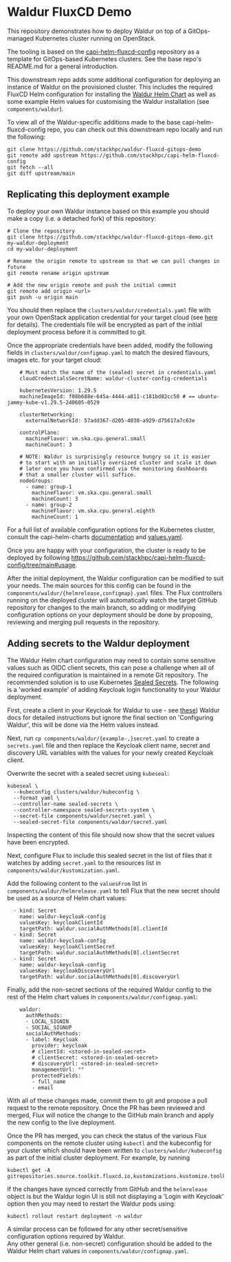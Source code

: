 # Waldur FluxCD Demo

This repository demonstrates how to deploy Waldur on top of a GitOps-managed Kubernetes cluster running on OpenStack.

The tooling is based on the [capi-helm-fluxcd-config](https://github.com/stackhpc/capi-helm-fluxcd-config)
repository as a template for GitOps-based Kubernetes clusters. See the base repo's README.md for a general
introduction.

This downstream repo adds some additional configuration for deploying an instance of Waldur on the provisioned
cluster. This includes the required FluxCD Helm configuration for installing the
[Waldur Helm Chart](https://artifacthub.io/packages/helm/waldur-charts/waldur) as well as some example Helm values
for customising the Waldur installation (see `components/waldur`).

To view all of the Waldur-specific additions made to the base capi-helm-fluxcd-config repo, you can check out this
downstream repo locally and run the following:

```
git clone https://github.com/stackhpc/waldur-fluxcd-gitops-demo
git remote add upstream https://github.com/stackhpc/capi-helm-fluxcd-config
git fetch --all
git diff upstream/main
```

## Replicating this deployment example

To deploy your own Waldur instance based on this example you should make a copy (i.e. a detached fork) of this
repository:

```
# Clone the repository
git clone https://github.com/stackhpc/waldur-fluxcd-gitops-demo.git my-waldur-deployment
cd my-waldur-deployment

# Rename the origin remote to upstream so that we can pull changes in future
git remote rename origin upstream

# Add the new origin remote and push the initial commit
git remote add origin <url>
git push -u origin main
```

You should then replace the `clusters/waldur/credentials.yaml` file with your own OpenStack application
credential for your target cloud (see [here](https://github.com/stackhpc/capi-helm-fluxcd-config/tree/main?tab=readme-ov-file#usage)
for details). The credentials file will be encrypted as part of the initial deployment process before
it is committed to git.

Once the appropriate credentials have been added, modify the following fields in
`clusters/waldur/configmap.yaml` to match the desired flavours, images etc. for your target
cloud:

```
    # Must match the name of the (sealed) secret in credentials.yaml
    cloudCredentialsSecretName: waldur-cluster-config-credentials

    kubernetesVersion: 1.29.5
    machineImageId: f08b688e-645a-4444-a811-c181bd82cc50 # == ubuntu-jammy-kube-v1.29.5-240605-0529

    clusterNetworking:
      externalNetworkId: 57add367-d205-4030-a929-d75617a7c63e

    controlPlane:
      machineFlavor: vm.ska.cpu.general.small
      machineCount: 3

    # NOTE: Waldur is surprisingly resource hungry so it is easier
    # to start with an initially oversized cluster and scale it down
    # later once you have confirmed via the monitoring dashboards
    # that a smaller cluster will suffice.
    nodeGroups:
      - name: group-1
        machineFlavor: vm.ska.cpu.general.small
        machineCount: 3
      - name: group-2
        machineFlavor: vm.ska.cpu.general.eighth
        machineCount: 1
```

For a full list of available configuration options for the Kubernetes cluster, consult the capi-helm-charts
[documentation](https://github.com/stackhpc/capi-helm-charts/tree/main/charts/openstack-cluster) and
[values.yaml](https://github.com/stackhpc/capi-helm-charts/blob/main/charts/openstack-cluster/values.yaml).

Once you are happy with your configuration, the cluster is ready to be deployed by following
https://github.com/stackhpc/capi-helm-fluxcd-config/tree/main#usage.

After the initial deployment, the Waldur configuration can be modified to suit your needs. The main sources for this
config can be found in the `components/waldur/{helmrelease,configmap}.yaml` files. The Flux controllers running
on the deployed cluster will automatically watch the target GitHub repository for changes to the main branch, so
adding or modifying configuration options on your deployment should be done by proposing, reviewing and merging pull
requests in the repository.

## Adding secrets to the Waldur deployment

The Waldur Helm chart configuration may need to contain some sensitive values such as OIDC client secrets,
this can pose a challenge when all of the required configuration is maintained in a remote Git repository.
The recommended solution is to use Kubernetes [Sealed Secrets](https://github.com/bitnami-labs/sealed-secrets).
The following is a 'worked example' of adding Keycloak login functionality to your Waldur deployment.

First, create a client in your Keycloak for Waldur to use - see [these](https://docs.waldur.com/admin-guide/identities/keycloak/))
Waldur docs for detailed instructions but ignore the final section on 'Configuring Waldur', this will be done
via the Helm values instead.

Next, run `cp components/waldur/{example-,}secret.yaml` to create a `secrets.yaml` file and then replace the
Keycloak client name, secret and discovery URL variables with the values for your newly created Keycloak client.

Overwrite the secret with a sealed secret using `kubeseal`:

```
kubeseal \
  --kubeconfig clusters/waldur/kubeconfig \
  --format yaml \
  --controller-name sealed-secrets \
  --controller-namespace sealed-secrets-system \
  --secret-file components/waldur/secret.yaml \
  --sealed-secret-file components/waldur/secret.yaml
```

Inspecting the content of this file should now show that the secret values have been encrypted.

Next, configure Flux to include this sealed secret in the list of files that it watches by adding `secret.yaml`
to the resources list in `components/waldur/kustomization.yaml`.

Add the following content to the `valuesFrom` list in `components/waldur/helmrelease.yaml` to tell Flux that the new
secret should be used as a source of Helm chart values:

```
  - kind: Secret
    name: waldur-keycloak-config
    valuesKey: keycloakClientId
    targetPath: waldur.socialAuthMethods[0].clientId
  - kind: Secret
    name: waldur-keycloak-config
    valuesKey: keycloakClientSecret
    targetPath: waldur.socialAuthMethods[0].clientSecret
  - kind: Secret
    name: waldur-keycloak-config
    valuesKey: keycloakDiscoveryUrl
    targetPath: waldur.socialAuthMethods[0].discoveryUrl
```

Finally, add the non-secret sections of the required Waldur config to the rest of the Helm chart values in
`components/waldur/configmap.yaml`:

```
    waldur:
      authMethods:
      - LOCAL_SIGNIN
      - SOCIAL_SIGNUP
      socialAuthMethods:
      - label: Keycloak
        provider: keycloak
        # clientId: <stored-in-sealed-secret>
        # clientSecret: <stored-in-sealed-secret>
        # discoveryUrl: <stored-in-sealed-secret>
        managementUrl: ""
        protectedFields:
        - full_name
        - email
```

With all of these changes made, commit them to git and propose a pull request to the remote repository. Once
the PR has been reviewed and merged, Flux will notice the change to the GitHub main branch and apply the new
config to the live deployment.

Once the PR has merged, you can check the status of the various Flux components on the remote cluster using
`kubectl` and the kubeconfig for your cluster which should have been written to `clusters/waldur/kubeconfig`
as part of the initial cluster deployment. For example, by running

```
kubectl get -A gitrepositories.source.toolkit.fluxcd.io,kustomizations.kustomize.toolkit.fluxcd.io,helmreleases.helm.toolkit.fluxcd.io
```

If the changes have synced correctly from GitHub and the `helmrelease` object is but the Waldur login UI is
still not displaying a 'Login with Keycloak' option then you may need to restart the Waldur pods using:

```
kubectl rollout restart deployment -n waldur
```

A similar process can be followed for any other secret/sensitive configuration options required by Waldur. \
Any other general (i.e. non-secret) configuration should be added to the Waldur Helm chart values in
`components/waldur/configmap.yaml`.
